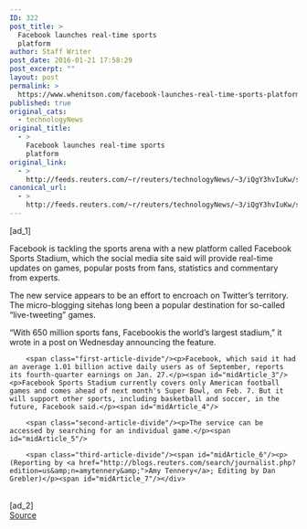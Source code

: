 ```yaml
---
ID: 322
post_title: >
  Facebook launches real-time sports
  platform
author: Staff Writer
post_date: 2016-01-21 17:58:29
post_excerpt: ""
layout: post
permalink: >
  https://www.whenitson.com/facebook-launches-real-time-sports-platform/
published: true
original_cats:
  - technologyNews
original_title:
  - >
    Facebook launches real-time sports
    platform
original_link:
  - >
    http://feeds.reuters.com/~r/reuters/technologyNews/~3/iQgY3hvIuKw/story01.htm
canonical_url:
  - >
    http://feeds.reuters.com/~r/reuters/technologyNews/~3/iQgY3hvIuKw/story01.htm
---
```

 [ad_1]
<br><div id="articleText">
<span id="midArticle_start"/>

<span class="focusParagraph" readability="7"><p><span class="articleLocatio&lt;/span&gt;n">Facebook is tackling the sports arena with a new platform called Facebook Sports Stadium, which the social media site said will provide real-time updates on games, popular posts from fans, statistics and commentary from experts.</span></p></span><span id="midArticle_0"/><p>The new service appears to be an effort to encroach on Twitter’s territory. The micro-blogging sitehas long been a popular destination for so-called “live-tweeting” games.</p><span id="midArticle_1"/><p>“With 650 million sports fans, Facebookis the world’s largest stadium,” it wrote in a post on Wednesday announcing the feature.</p><span id="midArticle_2"/>
        
        <span class="first-article-divide"/><p>Facebook, which said it had an average 1.01 billion active daily users as of September, reports its fourth-quarter earnings on Jan. 27.</p><span id="midArticle_3"/><p>Facebook Sports Stadium currently covers only American football games and comes ahead of next month's Super Bowl, on Feb. 7. But it will support other sports, including basketball and soccer, in the future, Facebook said.</p><span id="midArticle_4"/>
        
        <span class="second-article-divide"/><p>The service can be accessed by searching for an individual game.</p><span id="midArticle_5"/>
        
        <span class="third-article-divide"/><span id="midArticle_6"/><p> (Reporting by <a href="http://blogs.reuters.com/search/journalist.php?edition=us&amp;n=amytennery&amp;">Amy Tennery</a>; Editing by Dan Grebler)</p><span id="midArticle_7"/></div>
<br>[ad_2]
<br><a href="http://feeds.reuters.com/~r/reuters/technologyNews/~3/iQgY3hvIuKw/story01.htm">Source </a>